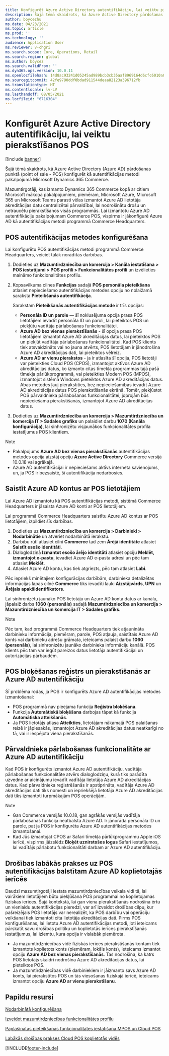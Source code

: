 ```yaml
---
title: Konfigurēt Azure Active Directory autentifikāciju, lai veiktu pierakstīšanos POS
description: Šajā tēmā skaidrots, kā Azure Active Directory pārdošanas punktā konfigurēt kā autentifikācijas metodi pakalpojumā Microsoft Dynamics 365 Commerce.
author: boycezhu
ms.date: 04/23/2021
ms.topic: article
ms.prod: ''
ms.technology: ''
audience: Application User
ms.reviewer: v-chgri
ms.search.scope: Core, Operations, Retail
ms.search.region: global
ms.author: boycez
ms.search.validFrom: ''
ms.dyn365.ops.version: 10.0.11
ms.openlocfilehash: 14d8ac93241d05245ad989bcb3cb35aaf8969164d6cfc6010a8e9d426987a1ca
ms.sourcegitcommit: 42fe9790ddf0bdad911544deaa82123a396712fb
ms.translationtype: HT
ms.contentlocale: lv-LV
ms.lasthandoff: 08/05/2021
ms.locfileid: "6716304"
---
```

# <a name="configure-azure-active-directory-authentication-for-pos-sign-in"></a>Konfigurēt Azure Active Directory autentifikāciju, lai veiktu pierakstīšanos POS

[!include [banner](includes/banner.md)]

Šajā tēmā skaidrots, kā Azure Active Directory (Azure AD) pārdošanas punktā (point of sale - POS) konfigurēt kā autentifikācijas metodi pakalpojumā Microsoft Dynamics 365 Commerce.

Mazumtirgotāji, kas izmanto Dynamics 365 Commerce kopā ar citiem Microsoft mākoņa pakalpojumiem, piemēram, Microsoft Azure, Microsoft 365 un Microsoft Teams parasti vēlas izmantot Azure AD lietotāja akreditācijas datu centralizētai pārvaldībai, lai nodrošinātu drošu un netraucētu pierakstīšanos visās programmās. Lai izmantotu Azure AD autentifikāciju pakalpojumam Commerce POS, vispirms ir jākonfigurē Azure AD kā autentifikācijas metodi programmā Commerce Headquarters.

## <a name="configure-pos-authentication-method"></a>POS autentifikācijas metodes konfigurēšana

Lai konfigurētu POS autentifikācijas metodi programmā Commerce Headquarters, veiciet tālāk norādītās darbības.
    
1. Dodieties uz **Mazumtirdzniecība un komercija \> Kanāla iestatīšana \> POS iestatījumi \> POS profili \> Funkcionalitātes profili** un izvēlieties maināmo funkcionalitātes profilu.
1. Kopsavilkuma cilnes **Funkcijas** sadaļā **POS personāla pieteikšana** atlasiet nepieciešamo autentifikācijas metodes opciju no nolaižamā saraksta **Pieteikšanās autentifikācija**.

    Sarakstam **Pieteikšanās autentifikācijas metode** ir trīs opcijas:
    
    - **Personāla ID un parole** — šī noklusējuma opcija prasa POS lietotājiem ievadīt personāla ID un paroli, lai pieteiktos POS un piekļūtu vadītāja pārlabošanas funkcionalitātei.
    - **Azure AD bez vienas pierakstīšanās** - šī opcija prasa POS lietotājiem izmantot Azure AD akreditācijas datus, lai pieteiktos POS un piekļūt vadītāja pārlabošanas funkcionalitātei. Kad POS klients tiek atsvaidzināts vai no jauna atvērts, POS lietotājam ir jānodrošina Azure AD akreditācijas dati, lai pieteiktos vēlreiz.
    - **Azure AD ar vienu pierakstos** - ja ir atlasīta šī opcija, POS lietotāji var pieteikties Cloud POS (CPOS), izmantojot aktīvos Azure AD akreditācijas datus, ko izmanto citas tīmekļa programmas tajā pašā tīmekļa pārlūkprogrammā, vai pieteikties Modern POS (MPOS), izmantojot sistēmā Windows pieteiktos Azure AD akreditācijas datus. Abas metodes ļauj pierakstīties, bez nepieciešamības ievadīt Azure AD akreditācijas datus POS pierakstīšanās ekrānā. Tomēr, piekļūstot POS pārvaldnieka pārlabošanas funkcionalitātei, joprojām būs nepieciešama pierakstīšanās, izmantojot Azure AD akreditācijas datus.

1. Dodieties uz **Mazumtirdzniecība un komercija > Mazumtirdzniecība un komercija IT > Sadales grafiks** un palaidiet darbu **1070 (Kanāla konfigurācija)**, lai sinhronizētu visjaunākos funkcionalitātes profila iestatījumus POS klientiem.

> [!NOTE]
> - Pakalpojums **Azure AD bez vienas pierakstīšanās** autentifikācijas metodes opcija aizstāj opciju **Azure Active Directory** Commerce versijā 10.0.18 vai agrākajā.
> - Azure AD autentifikācijai ir nepieciešams aktīvs interneta savienojums, un, ja POS ir bezsaistē, šī autentifikācija nedarbosies.

## <a name="associate-azure-ad-accounts-with-pos-users"></a>Saistīt Azure AD kontus ar POS lietotājiem

Lai Azure AD izmantotu kā POS autentifikācijas metodi, sistēmā Commerce Headquarters ir jāsaista Azure AD konti ar POS lietotājiem. 

Lai programmā Commerce Headquarters saistītu Azure AD kontus ar POS lietotājiem, izpildiet šīs darbības.
    
1. Dodieties uz **Mazumtirdzniecība un komercija > Darbinieki > Nodarbinātie** un atveriet nodarbinātā ierakstu.
1. Darbību rūtī atlasiet cilni **Commerce** tad zem **Ārējā identitāte** atlasiet **Saistīt esošo identitāti**. 
1. Dialoglodziņā **Izmantot esošo ārējo identitāti** atlasiet opciju **Meklēt, izmantojot e-pastu**, ievadiet Azure AD e-pasta adresi un pēc tam atlasiet **Meklēt**.
1. Atlasiet Azure AD kontu, kas tiek atgriezts, pēc tam atlasiet **Labi**.

Pēc iepriekš minētajiem konfigurācijas darbībām, darbinieka detalizētas informācijas lapas cilnē **Commerce** tiks ievadīti lauki **Aizstājvārds**, **UPN** un **Ārējais apakšidentifikators**.

Lai sinhronizētu jaunāko POS lietotāju un Azure AD konta datus ar kanālu, jāpalaiž darbs **1060 (personāls)** sadaļā **Mazumtirdzniecība un komercija > Mazumtirdzniecība un komercija IT > Sadales grafiks**.

> [!NOTE]
> Pēc tam, kad programmā Commerce Headquarters tiek atjaunināta darbinieku informācija, piemēram, parole, POS atļauja, saistītais Azure AD konts vai darbinieku adrešu grāmata, ieteicams palaist darbu **1060 (personāls)**, lai sinhronizētu jaunāko darbinieka informāciju kanālā. POS klients pēc tam var iegūt pareizos datus lietotāja autentifikācijai un autorizācijas pārbaudēm.

## <a name="pos-lock-register-and-sign-out-with-azure-ad-authentication"></a>POS bloķēšanas reģistrs un pierakstīšanās ar Azure AD autentifikāciju

Šī problēma rodas, ja POS ir konfigurēts Azure AD autentifikācijas metodes izmantošanai:

- POS programmā nav pieejama funkcija **Reģistra bloķēšana**. 
- Funkcija **Automātiskā bloķēšana** darbojas tāpat kā funkcija **Automātiska atteikšanās**.
- Ja POS lietotājs atlasa **Atteikties**, lietotājam nākamajā POS palaišanas reizē ir jāpiesakās, izmantojot Azure AD akreditācijas datus neatkarīgi no tā, vai ir iespējota viena pierakstīšanās.

## <a name="manager-override-functionality-with-azure-ad-authentication"></a>Pārvaldnieka pārlabošanas funkcionalitāte ar Azure AD autentifikāciju

Kad POS ir konfigurēts izmantot Azure AD autentifikāciju, vadītāja pārlabošanas funkcionalitāte atvērs dialoglodziņu, kurā tiks parādīta uzvedne ar aicinājumu ievadīt vadītāja lietotāja Azure AD akreditācijas datus. Kad pārvaldnieka reģistrēšanās ir apstiprināta, vadītāja Azure AD akreditācijas dati tiks nomesti un iepriekšējā lietotāja Azure AD akreditācijas dati tiks izmantoti turpmākajām POS operācijām.

> [!NOTE]
> - Gan Commerce versijās 10.0.18, gan agrākās versijās vadītāja pārlabošanas funkcija neatbalsta Azure AD. Ir jānorāda personāla ID un parole, pat ja POS ir konfigurēta Azure AD autentifikācijas metodes izmantošanai.
> - Kad Jūs izmantojat CPOS ar Safari tīmekļa pārlūkprogrammu Apple iOS ierīcē, vispirms jāizslēdz **Bloķēt uznirstošos logus** Safari iestatījumos, lai vadītājs pārlabotu funkcionalitāti darbam ar Azure AD autentifikāciju. 

## <a name="security-best-practices-for-azure-ad-based-pos-authentication-on-shared-devices"></a>Drošības labākās prakses uz POS autentifikācijas balstītam Azure AD koplietotajās ierīcēs

Daudzi mazumtirgotāji iestata mazumtirdzniecības veikala vidi tā, lai vairākiem lietotājiem būtu piekļūšana POS programmai no koplietojamas fiziskas ierīces. Šajā kontekstā, lai gan viena pierakstīšanās nodrošina ērtu un vienlaidu autentifikācijas pieredzi, var arī izveidot drošības cilpu, kur pašreizējais POS lietotājs var nerealizēt, ka POS darbību vai operāciju veikšanai tiek izmantoti cita lietotāja akreditācijas dati. Pirms POS konfigurēšanas, lai lietotu Azure AD autentifikācijas metodi, ļoti ieteicams pārskatīt savu drošības politiku un koplietotās ierīces pierakstīšanās iestatījumus, lai izlemtu, kura opcija ir vislabāk piemērota.

- Ja mazumtirdzniecības vidē fiziskās ierīces pierakstīšanās kontam tiek izmantots koplietots konts (piemēram, lokāls konts), ieteicams izmantot opciju **Azure AD bez vienas pierakstīšanās**. Tas nodrošina, ka katrs POS lietotājs skaidri nodrošina Azure AD akreditācijas datus, lai pieteiktos POS.
- Ja mazumtirdzniecības vidē darbiniekiem ir jāizmanto savs Azure AD konts, lai pierakstītos POS un tās viesošanas fiziskajā ierīcē, ieteicams izmantot opciju **Azure AD ar vienu pierakstīšanu**.

## <a name="additional-resources"></a>Papildu resursi

[Nodarbinātā konfigurēšana](tasks/worker.md)

[Izveidot mazumtirdzniecības funkcionalitātes profilu](retail-functionality-profile.md)


[Paplašinātās pieteikšanās funkcionalitātes iestatīšana MPOS un Cloud POS](extended-logon.md)

[Labākās drošības prakses Cloud POS koplietotās vidēs](dev-itpro/secure-retail-cloud-pos.md)



[!INCLUDE[footer-include](../includes/footer-banner.md)]
